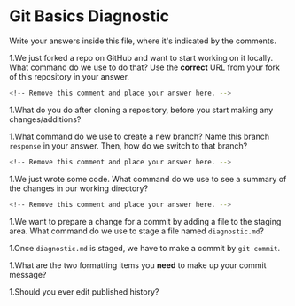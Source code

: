 # Git Basics Diagnostic

Write your answers inside this file, where it's indicated by the comments.

1.We just forked a repo on GitHub and want to start working on it locally.
What command do we use to do that? Use the **correct** URL from your fork of
this repository in your answer.

```sh
<!-- Remove this comment and place your answer here. -->
```

1.What do you do after cloning a repository, before you start making any
changes/additions?

<!-- Remove this comment and place your answer here. -->

1.What command do we use to create a new branch? Name this branch `response`
    in your answer. Then, how do we switch to that branch?

```sh
<!-- Remove this comment and place your answer here. -->
```

1.We just wrote some code. What command do we use to see a summary of the
    changes in our working directory?

```sh
<!-- Remove this comment and place your answer here. -->
```

1.We want to prepare a change for a commit by adding a file to the staging area. What command do we use to stage a file named `diagnostic.md`?
<!-- Remove this comment and place your answer here. -->


1.Once `diagnostic.md` is staged, we have to make a commit by `git commit`.
<!-- Remove this comment and place your answer here. -->

1.What are the two formatting items you **need** to make up your commit message?

<!-- Remove this comment and place your answer here. -->

1.Should you ever edit published history?

<!-- Remove this comment and place your answer here. -->
